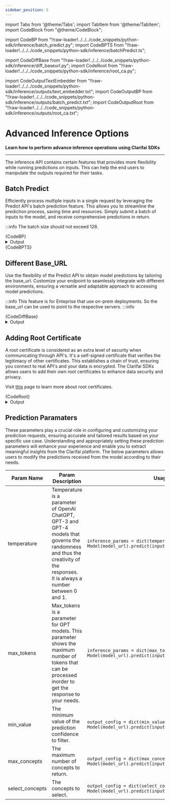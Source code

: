 ```yaml
---
sidebar_position: 5
---
```


import Tabs from '@theme/Tabs';
import TabItem from '@theme/TabItem';
import CodeBlock from "@theme/CodeBlock";


import CodeBP from "!!raw-loader!../../../code_snippets/python-sdk/inference/batch_predict.py";
import CodeBPTS from "!!raw-loader!../../../code_snippets/python-sdk/inference/batchPredict.ts";

import CodeDiffBase from "!!raw-loader!../../../code_snippets/python-sdk/inference/diff_baseurl.py";
import CodeRoot from "!!raw-loader!../../../code_snippets/python-sdk/inference/root_ca.py";

import CodeOutputTextEmbedder from "!!raw-loader!../../../code_snippets/python-sdk/inference/outputs/text_embedder.txt";
import CodeOutputBP from "!!raw-loader!../../../code_snippets/python-sdk/inference/outputs/batch_predict.txt";
import CodeOutputRoot from "!!raw-loader!../../../code_snippets/python-sdk/inference/outputs/root_ca.txt";


# Advanced Inference Options

**Learn how to perform advance inference operations using  Clarifai SDKs**
<hr />

The inference API contains certain features that provides more flexibility while running predictions on inputs. This can help the end users to manipulate the outputs required for their tasks.


## Batch Predict

Efficiently process multiple inputs in a single request by leveraging the Predict API's batch prediction feature. This allows you to streamline the prediction process, saving time and resources. Simply submit a batch of inputs to the model, and receive comprehensive predictions in return.

:::info
The batch size should not exceed 128.

<Tabs>
<TabItem value="python" label="Python">
    <CodeBlock className="language-python">{CodeBP}</CodeBlock>
    <details>
  <summary>Output</summary>
    <CodeBlock className="language-text">{CodeOutputBP}</CodeBlock>
</details>
</TabItem>
<TabItem value="typescript" label="Typescript">
    <CodeBlock className="language-typescript">{CodeBPTS}</CodeBlock>
</TabItem>
</Tabs>




## Different Base_URL

Use the flexibility of the Predict API to obtain model predictions by tailoring the base_url. Customize your endpoint to seamlessly integrate with different environments, ensuring a versatile and adaptable approach to accessing model predictions.

:::info
This feature is for Enteprise that use on-prem deployments. So the base_url can be used to point to the respective servers.
:::info

<Tabs>
<TabItem value="python" label="Python">
    <CodeBlock className="language-python">{CodeDiffBase}</CodeBlock>
</TabItem>
</Tabs>
<details>
  <summary>Output</summary>
    <CodeBlock className="language-text">{CodeOutputTextEmbedder}</CodeBlock>
</details>

## Adding Root Certificate
A root certificate is considered as an extra level of security when communicating through API's. It's a self-signed certificate that verifies the legitimacy of other certificates. This establishes a chain of trust, ensuring you connect to real API's and your data is encrypted. The Clarifai SDKs allows users to add their own root certificates to enhance data security and privacy.

Visit [this](https://www.pandasecurity.com/en/mediacenter/what-is-a-root-certificate/) page to learn more about root certificates.

<Tabs>
<TabItem value="python" label="Python">
    <CodeBlock className="language-python">{CodeRoot}</CodeBlock>
</TabItem>
</Tabs>
<details>
  <summary>Output</summary>
    <CodeBlock className="language-text">{CodeOutputRoot}</CodeBlock>
</details>

## Prediction Paramaters
These parameters play a crucial role in configuring and customizing your prediction requests, ensuring accurate and tailored results based on your specific use case. Understanding and appropriately setting these prediction parameters will enhance your experience and enable you to extract meaningful insights from the Clarifai platform. The below parameters allows users to modify the predictions received from the model according to their needs.


| Param Name     | Param Description                                                                                                                                                                   | Usage example                                                                                                                                                     |
|----------------|------------------------------------------------------------------------------------------------------------------------------------------------------------------------------|-------------------------------------------------------------------------------------------------------------------------------------------------------------------|
| temperature    | Temperature is a parameter of OpenAI ChatGPT, GPT-3 and GPT-4 models that governs the randomness and thus the creativity of the responses. It is always a number between 0 and 1. | ```inference_params = dict(temperature=0.2) Model(model_url).predict(inputs,inference_params=inference_params)```                                             |
| max_tokens     | Max_tokens is a parameter for GPT models. This parameter shows the maximum number of tokens that can be processed inorder to get the response to your needs.              | ```inference_params = dict(max_tokens=100) Model(model_url).predict(inputs,inference_params=inference_params)```                                                  |
| min_value      | The minimum value of the prediction confidence to filter.                                                                                                                     | ```output_config = dict(min_value=0.6) Model(model_url).predict(inputs,output_config=output_config)```                                                             |
| max_concepts   | The maximum number of concepts to return.                                                                                                                                     | ```output_config = dict(max_concepts=3) Model(model_url).predict(inputs,output_config=output_config)```                                                           |
| select_concepts| The concepts to select.                                                                                                                                                       | ```output_config = dict(select_concepts=["concept_name"]) Model(model_url).predict(inputs,output_config=output_config)```                                       |
